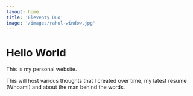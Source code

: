 ```yaml
---
layout: home
title: 'Eleventy Duo'
image: '/images/rahul-window.jpg'
---
```


# Hello World

This is my personal website. 

This will host various thoughts that I created over time,  my latest resume (Whoami) and about the man behind the words.
